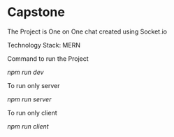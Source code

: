 # Capstone

The Project is One on One chat created using Socket.io

Technology Stack: MERN

Command to run the Project

*npm run dev*

To run only server

*npm run server*

To run only client 

*npm run client*
